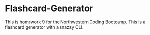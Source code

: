 # Flashcard-Generator
This is homework 9 for the Northwestern Coding Bootcamp. This is a flashcard generator with a snazzy CLI.
